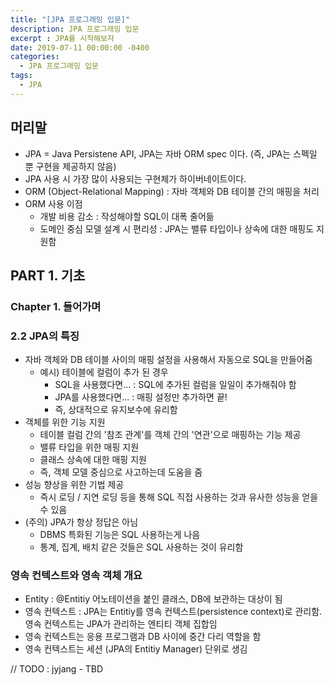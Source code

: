 ```yaml
---
title: "[JPA 프로그래밍 입문]"
description: JPA 프로그래밍 입문
excerpt : JPA를 시작해보자
date: 2019-07-11 00:00:00 -0400
categories:
  - JPA 프로그래밍 입문
tags:
  - JPA
---
```


## 머리말

- JPA = Java Persistene API, JPA는 자바 ORM spec 이다. (즉, JPA는 스펙일 뿐 구현을 제공하지 않음)
- JPA 사용 시 가장 많이 사용되는 구현체가 하이버네이트이다.
- ORM (Object-Relational Mapping) : 자바 객체와 DB 테이블 간의 매핑을 처리
- ORM 사용 이점
  - 개발 비용 감소 : 작성해야할 SQL이 대폭 줄어듦
  - 도메인 중심 모델 설계 시 편리성 : JPA는 밸류 타입이나 상속에 대한 매핑도 지원함

## PART 1. 기초

### Chapter 1. 들어가며

### 2.2 JPA의 특징

- 자바 객체와 DB 테이블 사이의 매핑 설정을 사용해서 자동으로 SQL을 만들어줌
  - 예시) 테이블에 컬럼이 추가 된 경우
    - SQL을 사용했다면... : SQL에 추가된 컬럼을 일일이 추가해줘야 함
    - JPA를 사용했다면... : 매핑 설정만 추가하면 끝!
    - 즉, 상대적으로 유지보수에 유리함
- 객체를 위한 기능 지원
  - 테이블 컬럼 간의 '참조 관계'를 객체 간의 '연관'으로 매핑하는 기능 제공
  - 밸류 타입을 위한 매핑 지원
  - 클래스 상속에 대한 매핑 지원
  - 즉, 객체 모델 중심으로 사고하는데 도움을 줌
- 성능 향상을 위한 기법 제공
  - 즉시 로딩 / 지연 로딩 등을 통해 SQL 직접 사용하는 것과 유사한 성능을 얻을 수 있음
- (주의) JPA가 항상 정답은 아님
  - DBMS 특화된 기능은 SQL 사용하는게 나음
  - 통계, 집계, 배치 같은 것들은 SQL 사용하는 것이 유리함

### 영속 컨텍스트와 영속 객체 개요

- Entity : @Entitiy 어노테이션을 붙인 클래스, DB에 보관하는 대상이 됨
- 영속 컨텍스트 : JPA는 Entitiy를 영속 컨텍스트(persistence context)로 관리함. 영속 컨텍스트는 JPA가 관리하는 엔티티 객체 집합임
- 영속 컨텍스트는 응용 프로그램과 DB 사이에 중간 다리 역할을 함
- 영속 컨텍스트는 세션 (JPA의 Entitiy Manager) 단위로 생김 

// TODO : jyjang - TBD